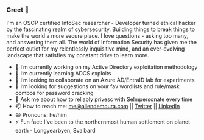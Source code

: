 ### Greet 👋
I'm an OSCP certified InfoSec researcher - Developer turned ethical hacker by the fascinating realm of cybersecurity. Building things to break things to make the world a more secure place. I love questions - asking too many, and answering them all. The world of Information Security has given me the perfect outlet for my relentlessly inquisitive mind, and an ever-evolving landscape that satisfies my constant drive to learn more.
<!--
**allendemoura/allendemoura** is a ✨ _special_ ✨ repository because its `README.md` (this file) appears on your GitHub profile.

Here are some ideas to get you started:

- 🔭 I’m currently working on ...
- 🌱 I’m currently learning ...
- 👯 I’m looking to collaborate on ...
- 🤔 I’m looking for help with ...
- 💬 Ask me about ...
- 📫 How to reach me: ...
- 😄 Pronouns: ...
- ⚡ Fun fact: ...

www.allendemoura.com

www.medium.com/@senderend

www.linkedin.com/in/allendemoura

-->
- 🔭 I’m currently working on my Active Directory exploitation methodology
- 🌱 I’m currently learning ADCS exploits
- 👯 I’m looking to collaborate on an Azure AD/EntraID lab for experiments
- 🤔 I’m looking for suggestions on your fav wordlists and rule/mask combos for password cracking
- 💬 Ask me about how to reliably privesc with SeImpersonate every time
- 📫 How to reach me: me@allendemoura.com || [Twitter](https://twitter.com/senderend) || [LinkedIn](https://linkedin.com/in/allendemoura)
- 😄 Pronouns: he/him
- ⚡ Fun fact: I've been to the northernmost human settlement on planet earth - Longyearbyen, Svalbard

